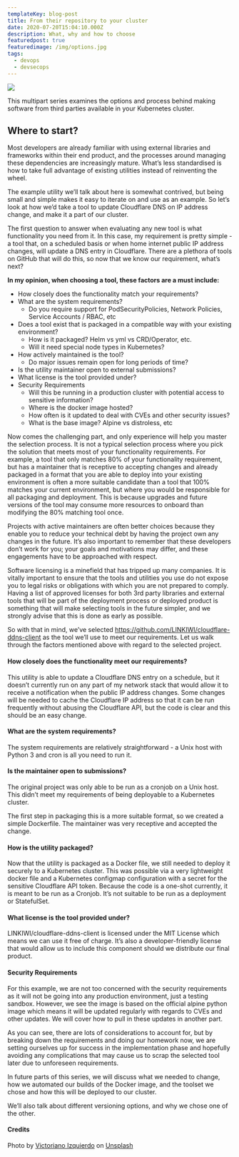 ```yaml
---
templateKey: blog-post
title: From their repository to your cluster
date: 2020-07-20T15:04:10.000Z
description: What, why and how to choose
featuredpost: true
featuredimage: /img/options.jpg
tags:
  - devops
  - devsecops
---
```


![](/img/options.jpg)

This multipart series examines the options and process behind making software from third parties available in your Kubernetes cluster.

## Where to start?

Most developers are already familiar with using external libraries and frameworks within their end product, and the processes around managing these dependencies are increasingly mature. What’s less standardised is how to take full advantage of existing utilities instead of reinventing the wheel.

The example utility we’ll talk about here is somewhat contrived, but being small and simple makes it easy to iterate on and use as an example. So let’s look at how we’d take a tool to update Cloudflare DNS on IP address change, and make it a part of our cluster.

The first question to answer when evaluating any new tool is what functionality you need from it. In this case, my requirement is pretty simple - a tool that, on a scheduled basis or when home internet public IP address changes, will update a DNS entry in Cloudflare. There are a plethora of tools on GitHub that will do this, so now that we know our requirement, what’s next?

**In my opinion, when choosing a tool, these factors are a must include:**

- How closely does the functionality match your requirements?
- What are the system requirements?
  - Do you require support for PodSecurityPolicies, Network Policies, Service Accounts / RBAC, etc
- Does a tool exist that is packaged in a compatible way with your existing environment?
  - How is it packaged? Helm vs yml vs CRD/Operator, etc.
  - Will it need special node types in Kubernetes?
- How actively maintained is the tool?
  - Do major issues remain open for long periods of time?
- Is the utility maintainer open to external submissions?
- What license is the tool provided under?
- Security Requirements
  - Will this be running in a production cluster with potential access to sensitive information?
  - Where is the docker image hosted?
  - How often is it updated to deal with CVEs and other security issues?
  - What is the base image? Alpine vs distroless, etc

Now comes the challenging part, and only experience will help you master the selection process. It is not a typical selection process where you pick the solution that meets most of your functionality requirements. For example, a tool that only matches 80% of your functionality requirement, but has a maintainer that is receptive to accepting changes and already packaged in a format that you are able to deploy into your existing environment is often a more suitable candidate than a tool that 100% matches your current environment, but where you would be responsible for all packaging and deployment. This is because upgrades and future versions of the tool may consume more resources to onboard than modifying the 80% matching tool once.

Projects with active maintainers are often better choices because they enable you to reduce your technical debt by having the project own any changes in the future. It’s also important to remember that these developers don’t work for you; your goals and motivations may differ, and these engagements have to be approached with respect.

Software licensing is a minefield that has tripped up many companies. It is vitally important to ensure that the tools and utilities you use do not expose you to legal risks or obligations with which you are not prepared to comply. Having a list of approved licenses for both 3rd party libraries and external tools that will be part of the deployment process or deployed product is something that will make selecting tools in the future simpler, and we strongly advise that this is done as early as possible.

So with that in mind, we’ve selected https://github.com/LINKIWI/cloudflare-ddns-client as the tool we’ll use to meet our requirements. Let us walk through the factors mentioned above with regard to the selected project.

#### How closely does the functionality meet our requirements?

This utility is able to update a Cloudflare DNS entry on a schedule, but it doesn’t currently run on any part of my network stack that would allow it to receive a notification when the public IP address changes. Some changes will be needed to cache the Cloudflare IP address so that it can be run frequently without abusing the Cloudflare API, but the code is clear and this should be an easy change.

#### What are the system requirements?

The system requirements are relatively straightforward - a Unix host with Python 3 and cron is all you need to run it.

#### Is the maintainer open to submissions?

The original project was only able to be run as a cronjob on a Unix host. This didn’t meet my requirements of being deployable to a Kubernetes cluster.

The first step in packaging this is a more suitable format, so we created a simple Dockerfile. The maintainer was very receptive and accepted the change.

#### How is the utility packaged?

Now that the utility is packaged as a Docker file, we still needed to deploy it securely to a Kubernetes cluster. This was possible via a very lightweight docker file and a Kubernetes configmap configuration with a secret for the sensitive Cloudflare API token. Because the code is a one-shot currently, it is meant to be run as a Cronjob. It’s not suitable to be run as a deployment or StatefulSet.

#### What license is the tool provided under?

LINKIWI/cloudflare-ddns-client is licensed under the MIT License which means we can use it free of charge. It’s also a developer-friendly license that would allow us to include this component should we distribute our final product.

#### Security Requirements

For this example, we are not too concerned with the security requirements as it will not be going into any production environment, just a testing sandbox. However, we see the image is based on the official alpine python image which means it will be updated regularly with regards to CVEs and other updates. We will cover how to pull in these updates in another part.

As you can see, there are lots of considerations to account for, but by breaking down the requirements and doing our homework now, we are setting ourselves up for success in the implementation phase and hopefully avoiding any complications that may cause us to scrap the selected tool later due to unforeseen requirements.

In future parts of this series, we will discuss what we needed to change, how we automated our builds of the Docker image, and the toolset we chose and how this will be deployed to our cluster.

We’ll also talk about different versioning options, and why we chose one of the other.

#### Credits

<span>Photo by <a href="https://unsplash.com/@victoriano?utm_source=unsplash&amp;utm_medium=referral&amp;utm_content=creditCopyText">Victoriano Izquierdo</a> on <a href="https://unsplash.com/s/photos/options?utm_source=unsplash&amp;utm_medium=referral&amp;utm_content=creditCopyText">Unsplash</a></span>
